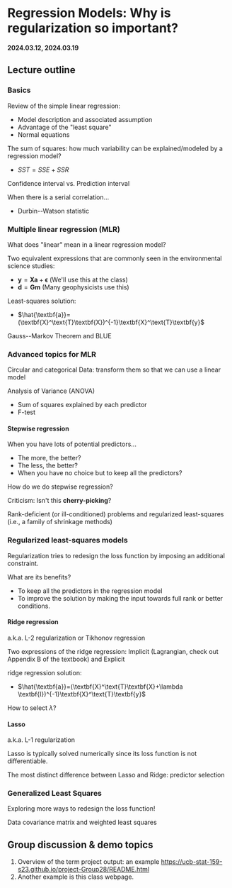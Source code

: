 # Regression Models: Why is regularization so important?

**2024.03.12, 2024.03.19**

## Lecture outline

### Basics

Review of the simple linear regression:
- Model description and associated assumption
- Advantage of the "least square"
- Normal equations

The sum of squares: how much variability can be explained/modeled by a regression model?
- $SST = SSE + SSR$

Confidence interval vs. Prediction interval

When there is a serial correlation...
- Durbin--Watson statistic

### Multiple linear regression (MLR)

What does "linear" mean in a linear regression model?

Two equivalent expressions that are commonly seen in the environmental science studies: 
- $\textbf{y} = \textbf{X}\textbf{a} + \boldsymbol{\epsilon}$    (We'll use this at the class)
- $\textbf{d} = \textbf{G}\textbf{m}$    (Many geophysicists use this)

Least-squares solution:
- $\hat{\textbf{a}}=(\textbf{X}^\text{T}\textbf{X})^{-1}\textbf{X}^\text{T}\textbf{y}$

Gauss--Markov Theorem and BLUE

### Advanced topics for MLR

Circular and categorical Data: transform them so that we can use a linear model

Analysis of Variance (ANOVA)
- Sum of squares explained by each predictor
- F-test

#### Stepwise regression

When you have lots of potential predictors...
- The more, the better?
- The less, the better?
- When you have no choice but to keep all the predictors?

How do we do stepwise regression?

Criticism: Isn't this **cherry-picking**?

Rank-deficient (or ill-conditioned) problems and regularized least-squares (i.e., a family of shrinkage methods)

### Regularized least-squares models

Regularization tries to redesign the loss function by imposing an additional constraint.

What are its benefits?
- To keep all the predictors in the regression model
- To improve the solution by making the input towards full rank or better conditions.

#### Ridge regression

a.k.a. L-2 regularization or Tikhonov regression 

Two expressions of the ridge regression: Implicit (Lagrangian, check out Appendix B of the textbook) and Explicit

ridge regression solution:
- $\hat{\textbf{a}}=(\textbf{X}^\text{T}\textbf{X}+\lambda \textbf{I})^{-1}\textbf{X}^\text{T}\textbf{y}$

How to select $\lambda$?

#### Lasso

a.k.a. L-1 regularization

Lasso is typically solved numerically since its loss function is not differentiable.

The most distinct difference between Lasso and Ridge: predictor selection

### Generalized Least Squares

Exploring more ways to redesign the loss function!

Data covariance matrix and weighted least squares

## Group discussion & demo topics

1. Overview of the term project output: an example https://ucb-stat-159-s23.github.io/project-Group28/README.html 
2. Another example is this class webpage.
